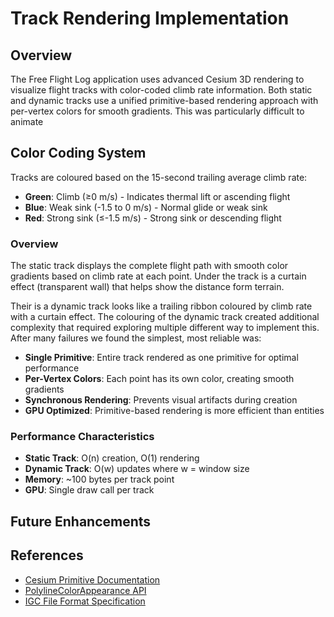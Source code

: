 # Track Rendering Implementation

## Overview

The Free Flight Log application uses advanced Cesium 3D rendering to visualize flight tracks with color-coded climb rate information. Both static and dynamic tracks use a unified primitive-based rendering approach with per-vertex colors for smooth gradients. This was particularly difficult to animate

## Color Coding System

Tracks are coloured based on the 15-second trailing average climb rate:

- **Green**: Climb (≥0 m/s) - Indicates thermal lift or ascending flight
- **Blue**: Weak sink (-1.5 to 0 m/s) - Normal glide or weak sink
- **Red**: Strong sink (≤-1.5 m/s) - Strong sink or descending flight

### Overview
The static track displays the complete flight path with smooth 
color gradients based on climb rate at each point. Under
the track is a curtain effect (transparent wall) that helps show the distance form terrain.

Their is a  dynamic track looks like a trailing ribbon
coloured by climb rate with a curtain effect. The colouring of the 
dynamic track created additional  complexity that required exploring
 multiple different way to implement this. After many failures we
found the  simplest, most reliable was:

- **Single Primitive**: Entire track rendered as one primitive for optimal performance
- **Per-Vertex Colors**: Each point has its own color, creating smooth gradients
- **Synchronous Rendering**: Prevents visual artifacts during creation
- **GPU Optimized**: Primitive-based rendering is more efficient than entities

### Performance Characteristics
- **Static Track**: O(n) creation, O(1) rendering
- **Dynamic Track**: O(w) updates where w = window size
- **Memory**: ~100 bytes per track point
- **GPU**: Single draw call per track

## Future Enhancements

## References

- [Cesium Primitive Documentation](https://cesium.com/learn/cesiumjs/ref-doc/Primitive.html)
- [PolylineColorAppearance API](https://cesium.com/learn/cesiumjs/ref-doc/PolylineColorAppearance.html)
- [IGC File Format Specification](https://www.fai.org/sites/default/files/igc_fr_specification.pdf)